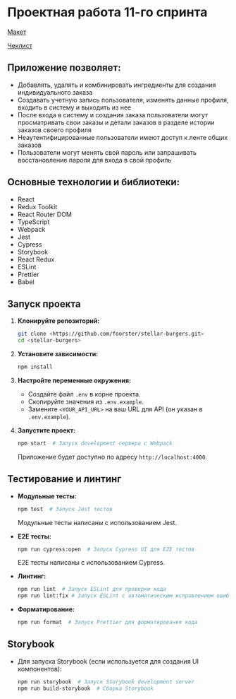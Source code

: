 # Проектная работа 11-го спринта

[Макет](<https://www.figma.com/file/vIywAvqfkOIRWGOkfOnReY/React-Fullstack_-Проектные-задачи-(3-месяца)_external_link?type=design&node-id=0-1&mode=design>)

[Чеклист](https://www.notion.so/praktikum/0527c10b723d4873aa75686bad54b32e?pvs=4)

## Приложение позволяет:

- Добавлять, удалять и комбинировать ингредиенты для создания индивидуального заказа
- Создавать учетную запись пользователя, изменять данные профиля, входить в систему и выходить из нее
- После входа в систему и создания заказа пользователи могут просматривать свои заказы и детали заказов в разделе истории заказов своего профиля
- Неаутентифицированные пользователи имеют доступ к ленте общих заказов
- Пользователи могут менять свой пароль или запрашивать восстановление пароля для входа в свой профиль

## Основные технологии и библиотеки:

- React
- Redux Toolkit
- React Router DOM
- TypeScript
- Webpack
- Jest
- Cypress
- Storybook
- React Redux
- ESLint
- Prettier
- Babel

## Запуск проекта

1.  **Клонируйте репозиторий:**

    ```bash
    git clone <https://github.com/foorster/stellar-burgers.git>
    cd <stellar-burgers>
    ```

2.  **Установите зависимости:**

    ```bash
    npm install
    ```

3.  **Настройте переменные окружения:**

    - Создайте файл `.env` в корне проекта.
    - Скопируйте значения из `.env.example`.
    - Замените `<YOUR_API_URL>` на ваш URL для API (он указан в `.env.example`).

4.  **Запустите проект:**

    ```bash
    npm start  # Запуск development сервера с Webpack
    ```

    Приложение будет доступно по адресу `http://localhost:4000`.

## Тестирование и линтинг

- **Модульные тесты:**

  ```bash
  npm test  # Запуск Jest тестов
  ```

  Модульные тесты написаны с использованием Jest.

- **E2E тесты:**

  ```bash
  npm run cypress:open  # Запуск Cypress UI для E2E тестов
  ```

  E2E тесты написаны с использованием Cypress.

- **Линтинг:**

  ```bash
  npm run lint  # Запуск ESLint для проверки кода
  npm run lint:fix # Запуск ESLint с автоматическим исправлением ошибок
  ```

- **Форматирование:**
  ```bash
  npm run format  # Запуск Prettier для форматирования кода
  ```

## Storybook

- Для запуска Storybook (если используется для создания UI компонентов):
  ```bash
  npm run storybook  # Запуск Storybook development server
  npm run build-storybook  # Сборка Storybook
  ```
